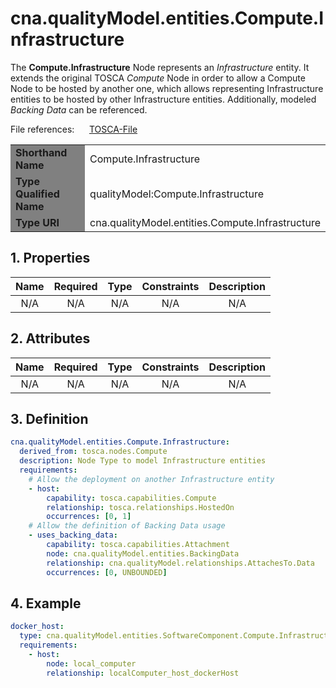 # cna.qualityModel.entities.Compute.Infrastructure

The __Compute.Infrastructure__ Node represents an _Infrastructure_ entity.
It extends the original TOSCA _Compute_ Node in order to allow a Compute Node to be hosted by another one, which allows representing Infrastructure entities to be hosted by other Infrastructure entities.
Additionally, modeled _Backing Data_ can be referenced.

File references:&nbsp;&nbsp;&nbsp;&nbsp;&nbsp; [TOSCA-File](Compute_Infrastructure.tosca)

<table>
    <tr>
        <td bgcolor="grey"><b>Shorthand Name</b></td>
        <td>Compute.Infrastructure</td>
    </tr>
    <tr>
        <td bgcolor="grey"><b>Type Qualified Name</b></td>
        <td>qualityModel:Compute.Infrastructure</td> <!-- TODO keep -->
    </tr>
    <tr>
        <td bgcolor="grey"><b>Type URI</b></td>
        <td>cna.qualityModel.entities.Compute.Infrastructure</td>
    </tr>
</table>

## 1. Properties

| Name | Required | Type | Constraints | <div align="center">__Description__</div> |
|:----:|:--------:|:----:|:-----------:|:-----------:|
| N/A | N/A | N/A | N/A | N/A |

## 2. Attributes

| Name | Required | Type | Constraints | <div align="center">__Description__</div> |
|:----:|:--------:|:----:|:-----------:|:-----------:|
| N/A | N/A | N/A | N/A | N/A |

## 3. Definition

```yaml
cna.qualityModel.entities.Compute.Infrastructure:
  derived_from: tosca.nodes.Compute
  description: Node Type to model Infrastructure entities
  requirements:
    # Allow the deployment on another Infrastructure entity
    - host:
        capability: tosca.capabilities.Compute
        relationship: tosca.relationships.HostedOn
        occurrences: [0, 1]
    # Allow the definition of Backing Data usage
    - uses_backing_data:
        capability: tosca.capabilities.Attachment
        node: cna.qualityModel.entities.BackingData
        relationship: cna.qualityModel.relationships.AttachesTo.Data
        occurrences: [0, UNBOUNDED]
```

## 4. Example

```yaml
docker_host:
  type: cna.qualityModel.entities.SoftwareComponent.Compute.Infrastructure
  requirements:
    - host:
        node: local_computer
        relationship: localComputer_host_dockerHost
```
